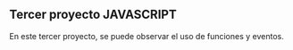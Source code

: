 ## Tercer proyecto JAVASCRIPT 

En este tercer proyecto, se puede observar el uso de funciones y eventos. 